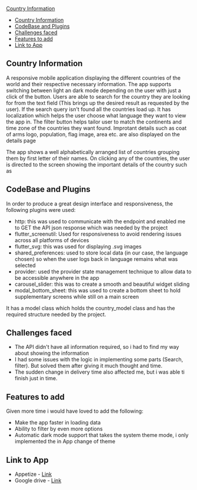 [Country Information](#country-information)
- [Country Information](#country-information)
- [CodeBase and Plugins](#codebase-and-plugins)
- [Challenges faced](#challenges-faced)
- [Features to add](#features-to-add)
- [Link to App](#link-to-app)

## Country Information

A responsive mobile application displaying the different countries of the world and their respective necessary information.
The app supports switching between light an dark mode depending on the user with just a click of the button. Users are able to search for the country they are looking for from the text field (This brings up the desired result as requested by the user). If the search query isn't found all the countries load up.
It has localization which helps the user choose what language they want to view the app in. The filter button helps 
tailor user to match the continents and time zone of the countries they want found. Improtant details such as coat of arms logo, population, flag image, area etc. are also displayed on the details page


The app shows a well alphabetically arranged list of countries grouping them by first letter of their names. On clicking any of the countries, the 
user is directed to the screen showing the important details of the country such as 
## CodeBase and Plugins

In order to produce a great design interface and responsiveness, the following plugins were used:

- http: this was used to communicate with the endpoint and enabled me to GET the API json response which was needed by the project
- flutter_screenutil: Used for responsiveness to avoid rendering issues across all platforms of devices
- flutter_svg: this was used for displaying .svg images
- shared_preferences: used to store local data (in our case, the language chosen) so when the user logs back in language remains what was selected
- provider: used the provider state management technique to allow data to be accessible anywhere in the app
- carousel_slider: this was to create a smooth and beautiful widget sliding 
- modal_bottom_sheet: this was used to create a bottom sheet to hold supplementary screens while still on a main screen


It has a model class which holds the country_model class and has the required structure needed by the project.

## Challenges faced

- The API didn't have all information required, so i had to find my way about showing the information
- I had some issues with the logic in implementing some parts (Search, filter). But solved them after giving it much thought and time.
- The sudden change in delivery time also affected me, but i was able ti finish just in time.


## Features to add

Given more time i would have loved to add the following:
- Make the app faster in loading data 
- Ability to filter by even more options
- Automatic dark mode support that takes the system theme mode, i only implemented the in App change of theme


## Link to App

- Appetize - [Link](https://appetize.io/app/udcp2ax6ahey24sofyvorb2ida)
- Google drive - [Link](https://drive.google.com/file/d/1pDAn0BrmCWhQe6AxheW_PdLdhItUIpyM/view?usp=share_link)